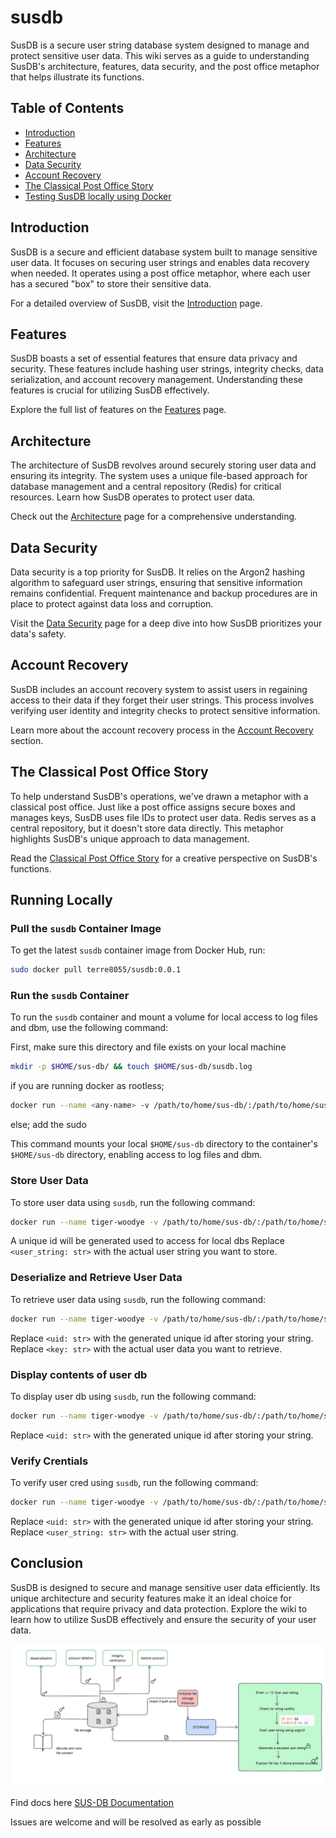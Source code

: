 # susdb

SusDB is a secure user string database system designed to manage and protect sensitive user data. This wiki serves as a guide to understanding SusDB's architecture, features, data security, and the post office metaphor that helps illustrate its functions.

## Table of Contents

- [Introduction](#introduction)
- [Features](#features)
- [Architecture](#architecture)
- [Data Security](#data-security)
- [Account Recovery](#account-recovery)
- [The Classical Post Office Story](#the-classical-post-office-story)
- [Testing SusDB locally using Docker](#running-locally)

## Introduction

SusDB is a secure and efficient database system built to manage sensitive user data. It focuses on securing user strings and enables data recovery when needed. It operates using a post office metaphor, where each user has a secured "box" to store their sensitive data.

For a detailed overview of SusDB, visit the [Introduction](https://github.com/Terre8055/sus-db/wiki) page.

## Features

SusDB boasts a set of essential features that ensure data privacy and security. These features include hashing user strings, integrity checks, data serialization, and account recovery management. Understanding these features is crucial for utilizing SusDB effectively.

Explore the full list of features on the [Features](https://github.com/Terre8055/sus-db/wiki/sus%E2%80%90db:-Secured-User-Strings-Database) page.

## Architecture

The architecture of SusDB revolves around securely storing user data and ensuring its integrity. The system uses a unique file-based approach for database management and a central repository (Redis) for critical resources. Learn how SusDB operates to protect user data.

Check out the [Architecture](https://github.com/Terre8055/sus-db/wiki/Data-Persistency-Architecture) page for a comprehensive understanding.

## Data Security

Data security is a top priority for SusDB. It relies on the Argon2 hashing algorithm to safeguard user strings, ensuring that sensitive information remains confidential. Frequent maintenance and backup procedures are in place to protect against data loss and corruption.

Visit the [Data Security](https://github.com/Terre8055/sus-db/wiki/Data-Security-and-Account-Recovery) page for a deep dive into how SusDB prioritizes your data's safety.

## Account Recovery

SusDB includes an account recovery system to assist users in regaining access to their data if they forget their user strings. This process involves verifying user identity and integrity checks to protect sensitive information.

Learn more about the account recovery process in the [Account Recovery](https://github.com/Terre8055/sus-db/wiki/Data-Security-and-Account-Recovery) section.

## The Classical Post Office Story

To help understand SusDB's operations, we've drawn a metaphor with a classical post office. Just like a post office assigns secure boxes and manages keys, SusDB uses file IDs to protect user data. Redis serves as a central repository, but it doesn't store data directly. This metaphor highlights SusDB's unique approach to data management.

Read the [Classical Post Office Story](https://github.com/Terre8055/sus-db/wiki/The-Classical-Post-Office-Story:-A-Metaphor-for-SusDB) for a creative perspective on SusDB's functions.

## Running Locally


### Pull the `susdb` Container Image

To get the latest `susdb` container image from Docker Hub, run:

```bash
sudo docker pull terre8055/susdb:0.0.1
```

### Run the `susdb` Container

To run the `susdb` container and mount a volume for local access to log files and dbm, use the following command:

First, make sure this directory and file exists on your local machine

```bash
mkdir -p $HOME/sus-db/ && touch $HOME/sus-db/susdb.log
```
if you are running docker as rootless; 

```bash
docker run --name <any-name> -v /path/to/home/sus-db/:/path/to/home/sus-db/ -it terre8055/susdb:0.0.1 
```
else; add the sudo

This command mounts your local `$HOME/sus-db` directory to the container's `$HOME/sus-db` directory, enabling access to log files and dbm.

### Store User Data

To store user data using `susdb`, run the following command:

```bash
docker run --name tiger-woodye -v /path/to/home/sus-db/:/path/to/home/sus-db/ -it terre8055/susdb:0.0.1  python /app/src/susdb_cli.py store --string='Mike'
```
A unique id will be generated used to access for local dbs
Replace `<user_string: str>` with the actual user string you want to store.

### Deserialize and Retrieve User Data

To retrieve user data using `susdb`, run the following command:

```bash
docker run --name tiger-woodye -v /path/to/home/sus-db/:/path/to/home/sus-db/ -it terre8055/susdb:0.0.1  python /app/src/susdb_cli.py retrieve --key=<data_to_retrieve: str> --uid=<uid: str>
```

Replace `<uid: str>` with the generated unique id after storing your string.
Replace `<key: str>` with the actual user data you want to retrieve.

### Display contents of user db

To display user db using `susdb`, run the following command:

```bash
docker run --name tiger-woodye -v /path/to/home/sus-db/:/path/to/home/sus-db/ -it terre8055/susdb:0.0.1  python /app/src/susdb_cli.py python /app/src/susdb_cli.py view --uid=<uid: str>
```

Replace `<uid: str>` with the generated unique id after storing your string.

### Verify Crentials

To verify user cred using `susdb`, run the following command:

```bash
docker run --name tiger-woodye -v /path/to/home/sus-db/:/path/to/home/sus-db/ -it terre8055/susdb:0.0.1  python /app/src/susdb_cli.py python /app/src/susdb_cli.py verify --string=<user_string: str> --uid=<uid: str>
```


Replace `<uid: str>` with the generated unique id after storing your string.
Replace `<user_string: str>` with the actual user string.


## Conclusion

SusDB is designed to secure and manage sensitive user data efficiently. Its unique architecture and security features make it an ideal choice for applications that require privacy and data protection. Explore the wiki to learn how to utilize SusDB effectively and ensure the security of your user data.

![sus_db_design](images/arch.png)

Find docs here [SUS-DB Documentation](https://github.com/Terre8055/sus-db/wiki)


Issues are welcome and will be resolved as early as possible

